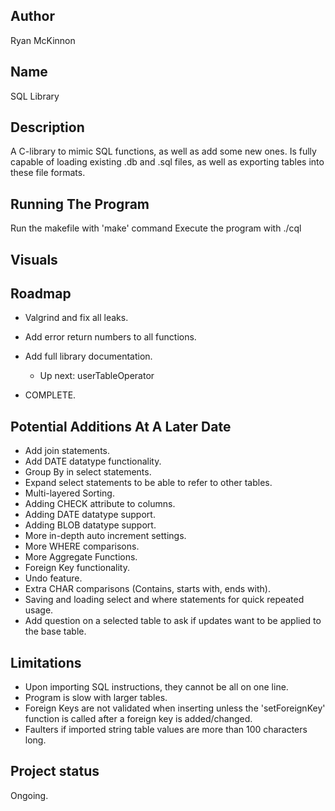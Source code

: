 ## Author
Ryan McKinnon

## Name
SQL Library

## Description
A C-library to mimic SQL functions, as well as add some new ones. Is fully capable of loading existing .db and .sql files, as well as exporting tables into these file formats.

## Running The Program
Run the makefile with 'make' command
Execute the program with ./cql

## Visuals

## Roadmap
- Valgrind and fix all leaks.
- Add error return numbers to all functions.
- Add full library documentation.
    - Up next: userTableOperator

- COMPLETE.

## Potential Additions At A Later Date
- Add join statements.
- Add DATE datatype functionality.
- Group By in select statements.
- Expand select statements to be able to refer to other tables.
- Multi-layered Sorting.
- Adding CHECK attribute to columns.
- Adding DATE datatype support.
- Adding BLOB datatype support.
- More in-depth auto increment settings.
- More WHERE comparisons.
- More Aggregate Functions.
- Foreign Key functionality.
- Undo feature.
- Extra CHAR comparisons (Contains, starts with, ends with).
- Saving and loading select and where statements for quick repeated usage.
- Add question on a selected table to ask if updates want to be applied to the base table.

## Limitations
- Upon importing SQL instructions, they cannot be all on one line.
- Program is slow with larger tables.
- Foreign Keys are not validated when inserting unless the 'setForeignKey' function is called after a foreign key is added/changed.
- Faulters if imported string table values are more than 100 characters long.

## Project status
Ongoing.

